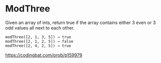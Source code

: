 # ModThree
Given an array of ints, return true if the array contains either 3 even or 3 odd values all next to each other.
```
modThree([2, 1, 3, 5]) → true
modThree([2, 1, 2, 5]) → false
modThree([2, 4, 2, 5]) → true
```
https://codingbat.com/prob/p159979